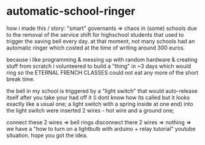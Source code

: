# automatic-school-ringer
how i made this / story: "smart" governants => chaos in (some) schools due to the removal of the service shift for highschool students that used to trigger the saving bell every day. at that moment, not many schools had an automatic ringer which costed at the time of writing around 300 euros.

because i like programming & messing up with random hardware & creating stuff from scratch i volunteered to build a "thing" in ~3 days which would ring so the ETERNAL FRENCH CLASSES could not eat any more of the short break time.

the bell in my school is triggered by a "light switch" that would auto-release itself after you take your had off it (i dont know how its called but it looks exactly like a usual one; a light switch with a spring inside at one end)
into the light switch were inserted 2 wires -  hot wire and a ground one; 

connect these 2 wires => bell rings
disconnect there 2 wires => nothing
=> we have a "how to turn on a lightbulb with arduino + relay tutorial" youtube situation. hope you got the idea.
